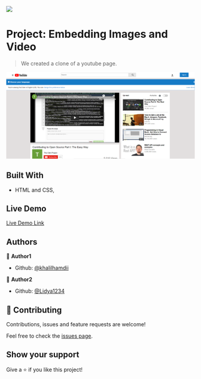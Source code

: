 ![](https://img.shields.io/badge/Microverse-blueviolet)

# Project: Embedding Images and Video

> We created a clone of a youtube page.

![screenshot](./Youtube_page_screenshot.PNG)

## Built With

- HTML and CSS,

## Live Demo

[Live Demo Link](https://rawcdn.githack.com/khalilhamdii/Embedding_Images_and_Video/8408327783edaf75317d4ea374be688f570947da/index.html)

## Authors

👤 **Author1**

- Github: [@khalilhamdii](https://github.com/khalilhamdii)

👤 **Author2**

- Github: [@Lidya1234](https://github.com/Lidya1234)

## 🤝 Contributing

Contributions, issues and feature requests are welcome!

Feel free to check the [issues page](issues/).

## Show your support

Give a ⭐️ if you like this project!
